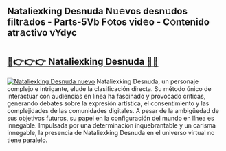 ## Nataliexking Desnuda N𝚞𝚎vos desn𝚞dos filtr𝚊dos - Parts-5Vb F𝚘tos vid𝚎o - C𝚘ntenido atr𝚊ctivo vYdyc

# <h2><a href="http://mb74yq.tromn.icu/?c=Nataliexking+Desnuda">🔗👉👉👉 Nataliexking Desnuda 🔗🔗</a></h2>

[![Nataliexking Desnuda nuevo](https://i.imgur.com/pEAQMta.gif)](http://mb74yq.tromn.icu/?c=Nataliexking+Desnuda)
Nataliexking Desnuda, un personaje complejo e intrigante, elude la clasificación directa. Su método único de interactuar con audiencias en línea ha fascinado y provocado críticas, generando debates sobre la expresión artística, el consentimiento y las complejidades de las comunidades digitales. A pesar de la ambigüedad de sus objetivos futuros, su papel en la configuración del mundo en línea es innegable. Impulsada por una determinación inquebrantable y un carisma innegable, la presencia de Nataliexking Desnuda en el universo virtual no tiene paralelo.
